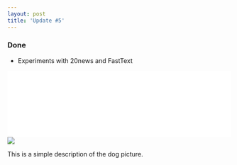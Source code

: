 ```yaml
---
layout: post
title: 'Update #5'
---
```

### Done
  * Experiments with 20news and FastText
  
<iframe class="slideshow-iframe" src="{{ site.baseurl }}/slides/my-pics1.html"
style="width:100%" frameborder="0" scrolling="no" onload="resizeIframe(this)"></iframe>

<img src="http://assets.imgix.net/dog.png?w=400" data-zoom="http://assets.imgix.net/dog.png?w=1200">

<p>This is a simple description of the dog picture.</p>

<script src="{{ site.baseurl }}/js/Drift.js"></script>
<script>
new Drift(document.querySelector("img"), {
  paneContainer: document.querySelector("p")
});
</script>
